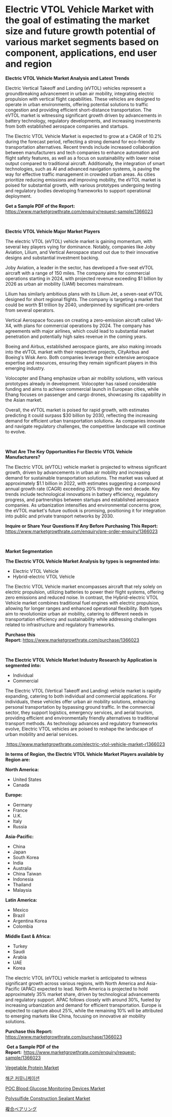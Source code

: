 <p><h1>Electric VTOL Vehicle Market with the goal of estimating the market size and future growth potential of various market segments based on component, applications, end user and region</h1></p><p><strong>Electric VTOL Vehicle Market Analysis and Latest Trends</strong></p>
<p><p>Electric Vertical Takeoff and Landing (eVTOL) vehicles represent a groundbreaking advancement in urban air mobility, integrating electric propulsion with vertical flight capabilities. These vehicles are designed to operate in urban environments, offering potential solutions to traffic congestion and providing efficient short-distance transportation. The eVTOL market is witnessing significant growth driven by advancements in battery technology, regulatory developments, and increasing investments from both established aerospace companies and startups.</p><p>The Electric VTOL Vehicle Market is expected to grow at a CAGR of 10.2% during the forecast period, reflecting a strong demand for eco-friendly transportation alternatives. Recent trends include increased collaboration between manufacturers and tech companies to enhance automation and flight safety features, as well as a focus on sustainability with lower noise output compared to traditional aircraft. Additionally, the integration of smart technologies, such as AI and advanced navigation systems, is paving the way for effective traffic management in crowded urban areas. As cities prioritize reducing emissions and improving mobility, the eVTOL market is poised for substantial growth, with various prototypes undergoing testing and regulatory bodies developing frameworks to support operational deployment.</p></p>
<p><strong>Get a Sample PDF of the Report:&nbsp;</strong> <a href="https://www.marketgrowthrate.com/enquiry/request-sample/1366023">https://www.marketgrowthrate.com/enquiry/request-sample/1366023</a></p>
<p>&nbsp;</p>
<p><strong>Electric VTOL Vehicle Major Market Players</strong></p>
<p><p>The electric VTOL (eVTOL) vehicle market is gaining momentum, with several key players vying for dominance. Notably, companies like Joby Aviation, Lilium, and Vertical Aerospace stand out due to their innovative designs and substantial investment backing.</p><p>Joby Aviation, a leader in the sector, has developed a five-seat eVTOL aircraft with a range of 150 miles. The company aims for commercial operations starting in 2024, with projected revenue exceeding $1 billion by 2026 as urban air mobility (UAM) becomes mainstream.</p><p>Lilium has similarly ambitious plans with its Lilium Jet, a seven-seat eVTOL designed for short regional flights. The company is targeting a market that could be worth $1 trillion by 2040, underpinned by significant pre-orders from several operators.</p><p>Vertical Aerospace focuses on creating a zero-emission aircraft called VA-X4, with plans for commercial operations by 2024. The company has agreements with major airlines, which could lead to substantial market penetration and potentially high sales revenue in the coming years.</p><p>Boeing and Airbus, established aerospace giants, are also making inroads into the eVTOL market with their respective projects, CityAirbus and Boeing's Wisk Aero. Both companies leverage their extensive aerospace expertise and resources, ensuring they remain significant players in this emerging industry.</p><p>Volocopter and Ehang emphasize urban air mobility solutions, with various prototypes already in development. Volocopter has raised considerable funding and aims to achieve commercial launch in European cities, while Ehang focuses on passenger and cargo drones, showcasing its capability in the Asian market.</p><p>Overall, the eVTOL market is poised for rapid growth, with estimates predicting it could surpass $30 billion by 2030, reflecting the increasing demand for efficient urban transportation solutions. As companies innovate and navigate regulatory challenges, the competitive landscape will continue to evolve.</p></p>
<p>&nbsp;</p>
<p><strong>What Are The Key Opportunities For Electric VTOL Vehicle Manufacturers?</strong></p>
<p><p>The Electric VTOL (eVTOL) vehicle market is projected to witness significant growth, driven by advancements in urban air mobility and increasing demand for sustainable transportation solutions. The market was valued at approximately $1.1 billion in 2022, with estimates suggesting a compound annual growth rate (CAGR) exceeding 20% through the next decade. Key trends include technological innovations in battery efficiency, regulatory progress, and partnerships between startups and established aerospace companies. As urbanization intensifies and environmental concerns grow, the eVTOL market's future outlook is promising, positioning it for integration into public and private transport networks by 2030.</p></p>
<p><strong>Inquire or Share Your Questions If Any Before Purchasing This Report:</strong> <a href="https://www.marketgrowthrate.com/enquiry/pre-order-enquiry/1366023">https://www.marketgrowthrate.com/enquiry/pre-order-enquiry/1366023</a></p>
<p>&nbsp;</p>
<p><strong>Market Segmentation</strong></p>
<p><strong>The Electric VTOL Vehicle Market Analysis by types is segmented into:</strong></p>
<p><ul><li>Electric VTOL Vehicle</li><li>Hybrid-electric VTOL Vehicle</li></ul></p>
<p><p>The Electric VTOL Vehicle market encompasses aircraft that rely solely on electric propulsion, utilizing batteries to power their flight systems, offering zero emissions and reduced noise. In contrast, the Hybrid-electric VTOL Vehicle market combines traditional fuel engines with electric propulsion, allowing for longer ranges and enhanced operational flexibility. Both types aim to revolutionize urban air mobility, catering to different needs in transportation efficiency and sustainability while addressing challenges related to infrastructure and regulatory frameworks.</p></p>
<p><strong>Purchase this Report:&nbsp;</strong><a href="https://www.marketgrowthrate.com/purchase/1366023">https://www.marketgrowthrate.com/purchase/1366023</a></p>
<p>&nbsp;</p>
<p><strong>The Electric VTOL Vehicle Market Industry Research by Application is segmented into:</strong></p>
<p><ul><li>Individual</li><li>Commercial</li></ul></p>
<p><p>The Electric VTOL (Vertical Takeoff and Landing) vehicle market is rapidly expanding, catering to both individual and commercial applications. For individuals, these vehicles offer urban air mobility solutions, enhancing personal transportation by bypassing ground traffic. In the commercial sector, they support logistics, emergency services, and aerial tourism, providing efficient and environmentally friendly alternatives to traditional transport methods. As technology advances and regulatory frameworks evolve, Electric VTOL vehicles are poised to reshape the landscape of urban mobility and aerial services.</p></p>
<p><a href="https://www.marketgrowthrate.com/electric-vtol-vehicle-market-r1366023">&nbsp;https://www.marketgrowthrate.com/electric-vtol-vehicle-market-r1366023</a></p>
<p><strong>In terms of Region, the Electric VTOL Vehicle Market Players available by Region are:</strong></p>
<p>
    <p> <strong> North America: </strong>
        <ul>
            <li>United States</li>
            <li>Canada</li>
        </ul>
        </p> 
    <p> <strong> Europe: </strong>
        <ul>
            <li>Germany</li>
            <li>France</li>
            <li>U.K.</li>
            <li>Italy</li>
            <li>Russia</li>
        </ul>
        </p> 
    <p> <strong> Asia-Pacific: </strong>
        <ul>
            <li>China</li>
            <li>Japan</li>
            <li>South Korea</li>
            <li>India</li>
            <li>Australia</li>
            <li>China Taiwan</li>
            <li>Indonesia</li>
            <li>Thailand</li>
            <li>Malaysia</li>
        </ul>
        </p> 
    <p> <strong> Latin America: </strong>
        <ul>
            <li>Mexico</li>
            <li>Brazil</li>
            <li>Argentina Korea</li>
            <li>Colombia</li>
        </ul>
        </p> 
    <p> <strong> Middle East & Africa: </strong>
        <ul>
            <li>Turkey</li>
            <li>Saudi</li>
            <li>Arabia</li>
            <li>UAE</li>
            <li>Korea</li>
        </ul>
    </p>
    </p>
<p><p>The electric VTOL (eVTOL) vehicle market is anticipated to witness significant growth across various regions, with North America and Asia-Pacific (APAC) expected to lead. North America is projected to hold approximately 35% market share, driven by technological advancements and regulatory support. APAC follows closely with around 30%, fueled by increasing urbanization and demand for efficient transportation. Europe is expected to capture about 25%, while the remaining 10% will be attributed to emerging markets like China, focusing on innovative air mobility solutions.</p></p>
<p><strong>Purchase this Report: </strong><a href="https://www.marketgrowthrate.com/purchase/1366023">https://www.marketgrowthrate.com/purchase/1366023</a></p>
<p>&nbsp;<strong>Get a Sample PDF of the Report:&nbsp;&nbsp;</strong><a href="https://www.marketgrowthrate.com/enquiry/request-sample/1366023">https://www.marketgrowthrate.com/enquiry/request-sample/1366023</a></p>
<p><strong></strong></p>
<p><p><a href="https://www.linkedin.com/pulse/vegetable-protein-industry-analysis-report-its-market-uoshc">Vegetable Protein Market</a></p><p><a href="https://medium.com/@dewayneber2023/%ED%95%B4%EC%96%91-%ED%86%B5%EC%8B%A0-%EC%8B%9C%EC%9E%A5-2024%EB%85%84%EB%B6%80%ED%84%B0-2031%EB%85%84%EA%B9%8C%EC%A7%80%EC%9D%98-%EC%82%B0%EC%97%85-%EB%8F%99%ED%96%A5-%EB%B0%8F-%EC%A0%84%EB%A7%9D-6a3f5d0bfb11">해군 커뮤니케이션</a></p><p><a href="https://www.linkedin.com/pulse/poc-blood-glucose-monitoring-devices-market-report-product-zolwc">POC Blood Glucose Monitoring Devices Market</a></p><p><a href="https://issuu.com/reportprime-2/docs/polysulfide-construction-sealant-ma_667fd3f8f7b61a">Polysulfide Construction Sealant Market</a></p><p><a href="https://medium.com/@alfredoziemann/%E3%83%99%E3%82%A2%E3%83%AA%E3%83%B3%E3%82%B0%E5%B8%82%E5%A0%B4%E3%81%AE%E9%9D%A9%E5%91%BD-2024%E5%B9%B4-2031%E5%B9%B4-%E6%AC%A1%E3%81%AE10%E5%B9%B4%E3%82%92%E5%BD%A2%E4%BD%9C%E3%82%8B%E5%B8%82%E5%A0%B4%E3%83%88%E3%83%AC%E3%83%B3%E3%83%89-77300d581bb9?postPublishedType=repub">複合ベアリング</a></p></p>